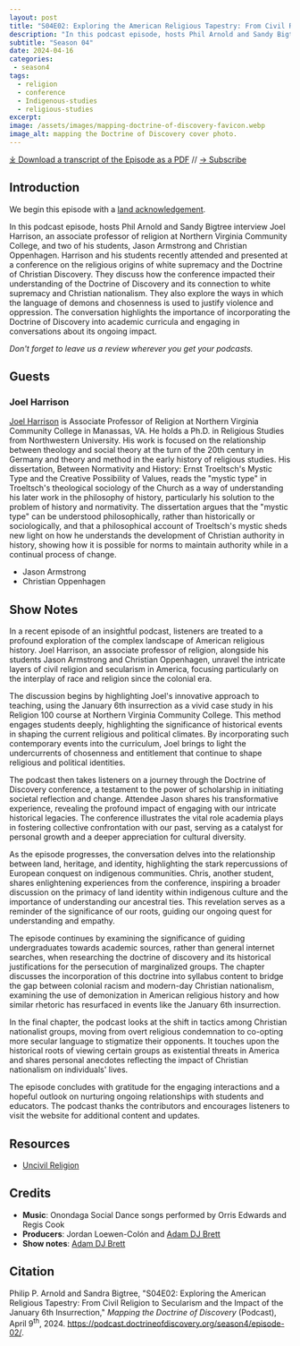 ```yaml
---
layout: post
title: "S04E02: Exploring the American Religious Tapestry: From Civil Religion to Secularism and the Impact of the January 6th Insurrection" 
description: "In this podcast episode, hosts Phil Arnold and Sandy Bigtree interview Joel Harrison, an associate professor of religion at Northern Virginia Community College, and two of his students."
subtitle: "Season 04"
date: 2024-04-16
categories: 
 - season4
tags: 
  - religion
  - conference
  - Indigenous-studies
  - religious-studies
excerpt: 
image: /assets/images/mapping-doctrine-of-discovery-favicon.webp
image_alt: mapping the Doctrine of Discovery cover photo.
---
```

<div id="buzzsprout-player-14678434"></div><script src="https://www.buzzsprout.com/1926214/14678434-s04e02-exploring-the-american-religious-tapestry-from-civil-religion-to-secularism-and-the-impact-of-the-january-6th-insurrection.js?container_id=buzzsprout-player-14678434&player=small" type="text/javascript" charset="utf-8"></script>

[⤓ Download a transcript of the Episode as a PDF](/assets/pdfs/S04E02-Exploring-the-American-Religious-Tapestry.pdf) // [→ Subscribe](/subscribe/)
  
## Introduction

We begin this episode with a [land acknowledgement](https://podcast.doctrineofdiscovery.org/land/).

In this podcast episode, hosts Phil Arnold and Sandy Bigtree interview Joel Harrison, an associate professor of religion at Northern Virginia Community College, and two of his students, Jason Armstrong and Christian Oppenhagen. Harrison and his students recently attended and presented at a conference on the religious origins of white supremacy and the Doctrine of Christian Discovery. They discuss how the conference impacted their understanding of the Doctrine of Discovery and its connection to white supremacy and Christian nationalism. They also explore the ways in which the language of demons and chosenness is used to justify violence and oppression. The conversation highlights the importance of incorporating the Doctrine of Discovery into academic curricula and engaging in conversations about its ongoing impact.

*Don't forget to leave us a review wherever you get your podcasts.*

## Guests
### Joel Harrison

[Joel Harrison](https://joelharrison.academia.edu/) is Associate Professor of Religion at Northern Virginia Community College in Manassas, VA. He holds a Ph.D. in Religious Studies from Northwestern University. His work is focused on the relationship between theology and social theory at the turn of the 20th century in Germany and theory and method in the early history of religious studies. His dissertation, Between Normativity and History: Ernst Troeltsch's Mystic Type and the Creative Possibility of Values, reads the "mystic type" in Troeltsch's theological sociology of the Church as a way of understanding his later work in the philosophy of history, particularly his solution to the problem of history and normativity. The dissertation argues that the "mystic type" can be understood philosophically, rather than historically or sociologically, and that a philosophical account of Troeltsch's mystic sheds new light on how he understands the development of Christian authority in history, showing how it is possible for norms to maintain authority while in a continual process of change.

* Jason Armstrong
* Christian Oppenhagen

## Show Notes
In a recent episode of an insightful podcast, listeners are treated to a profound exploration of the complex landscape of American religious history. Joel Harrison, an associate professor of religion, alongside his students Jason Armstrong and Christian Oppenhagen, unravel the intricate layers of civil religion and secularism in America, focusing particularly on the interplay of race and religion since the colonial era.

The discussion begins by highlighting Joel's innovative approach to teaching, using the January 6th insurrection as a vivid case study in his Religion 100 course at Northern Virginia Community College. This method engages students deeply, highlighting the significance of historical events in shaping the current religious and political climates. By incorporating such contemporary events into the curriculum, Joel brings to light the undercurrents of chosenness and entitlement that continue to shape religious and political identities.

The podcast then takes listeners on a journey through the Doctrine of Discovery conference, a testament to the power of scholarship in initiating societal reflection and change. Attendee Jason shares his transformative experience, revealing the profound impact of engaging with our intricate historical legacies. The conference illustrates the vital role academia plays in fostering collective confrontation with our past, serving as a catalyst for personal growth and a deeper appreciation for cultural diversity.

As the episode progresses, the conversation delves into the relationship between land, heritage, and identity, highlighting the stark repercussions of European conquest on indigenous communities. Chris, another student, shares enlightening experiences from the conference, inspiring a broader discussion on the primacy of land identity within indigenous culture and the importance of understanding our ancestral ties. This revelation serves as a reminder of the significance of our roots, guiding our ongoing quest for understanding and empathy.

The episode continues by examining the significance of guiding undergraduates towards academic sources, rather than general internet searches, when researching the doctrine of discovery and its historical justifications for the persecution of marginalized groups. The chapter discusses the incorporation of this doctrine into syllabus content to bridge the gap between colonial racism and modern-day Christian nationalism, examining the use of demonization in American religious history and how similar rhetoric has resurfaced in events like the January 6th insurrection.

In the final chapter, the podcast looks at the shift in tactics among Christian nationalist groups, moving from overt religious condemnation to co-opting more secular language to stigmatize their opponents. It touches upon the historical roots of viewing certain groups as existential threats in America and shares personal anecdotes reflecting the impact of Christian nationalism on individuals' lives.

The episode concludes with gratitude for the engaging interactions and a hopeful outlook on nurturing ongoing relationships with students and educators. The podcast thanks the contributors and encourages listeners to visit the website for additional content and updates.

## Resources
* [Uncivil Religion](https://uncivilreligion.org/)


## Credits

- **Music**: Onondaga Social Dance songs performed by Orris Edwards and Regis Cook
- **Producers**: Jordan Loewen-Colón and [Adam DJ Brett](https://adamdjbrett.com)
- **Show notes**: [Adam DJ Brett](https://adamdjbrett.com)

## Citation

Philip P. Arnold and Sandra Bigtree, "S04E02: Exploring the American Religious Tapestry: From Civil Religion to Secularism and the Impact of the January 6th Insurrection," _Mapping the Doctrine of Discovery_ (Podcast), April 9<sup>th</sup>, 2024. <https://podcast.doctrineofdiscovery.org/season4/episode-02/>.